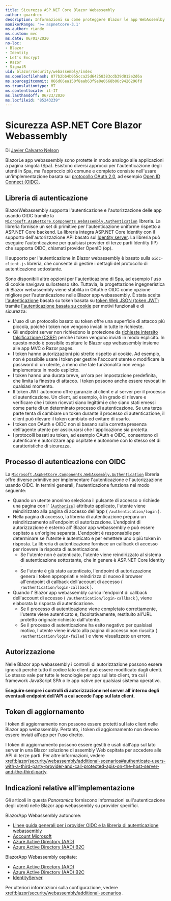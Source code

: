 ```yaml
---
title: Sicurezza ASP.NET Core Blazor Webassembly
author: guardrex
description: Informazioni su come proteggere Blazor le app WebAssemlby come applicazioni a pagina singola (Spa).
monikerRange: '>= aspnetcore-3.1'
ms.author: riande
ms.custom: mvc
ms.date: 06/01/2020
no-loc:
- Blazor
- Identity
- Let's Encrypt
- Razor
- SignalR
uid: blazor/security/webassembly/index
ms.openlocfilehash: 877b2bb4b055cca25d64258383cdb39d812e2d6a
ms.sourcegitcommit: 066d66ea150f8aab63f9e0e0668b06c9426296fd
ms.translationtype: MT
ms.contentlocale: it-IT
ms.lasthandoff: 06/23/2020
ms.locfileid: "85243239"
---
```

# <a name="secure-aspnet-core-blazor-webassembly"></a>Sicurezza ASP.NET Core Blazor Webassembly

Di [Javier Calvarro Nelson](https://github.com/javiercn)

BlazorLe app webassembly sono protette in modo analogo alle applicazioni a pagina singola (Spa). Esistono diversi approcci per l'autenticazione degli utenti in Spa, ma l'approccio più comune e completo consiste nell'usare un'implementazione basata sul [protocollo OAuth 2,0](https://oauth.net/), ad esempio [Open ID Connect (OIDC)](https://openid.net/connect/).

## <a name="authentication-library"></a>Libreria di autenticazione

BlazorWebassembly supporta l'autenticazione e l'autorizzazione delle app usando OIDC tramite la [`Microsoft.AspNetCore.Components.WebAssembly.Authentication`](https://www.nuget.org/packages/Microsoft.AspNetCore.Components.WebAssembly.Authentication/) libreria. La libreria fornisce un set di primitive per l'autenticazione uniforme rispetto a ASP.NET Core backend. La libreria integra ASP.NET Core Identity con il supporto dell'autorizzazione API basato sul [ Identity server](https://identityserver.io/). La libreria può eseguire l'autenticazione per qualsiasi provider di terze parti Identity (IP) che supporta OIDC, chiamati provider OpenID (op).

Il supporto per l'autenticazione in Blazor webassembly è basato sulla `oidc-client.js` libreria, che consente di gestire i dettagli del protocollo di autenticazione sottostante.

Sono disponibili altre opzioni per l'autenticazione di Spa, ad esempio l'uso di cookie navigava sullostesso sito. Tuttavia, la progettazione ingegneristica di Blazor webassembly viene stabilita in OAuth e OIDC come opzione migliore per l'autenticazione nelle Blazor app webassembly. È stata scelta [l'autenticazione](xref:security/anti-request-forgery#token-based-authentication) basata su token basata su [token Web JSON (token JWT)](https://self-issued.info/docs/draft-ietf-oauth-json-web-token.html) tramite [l'autenticazione basata su cookie](xref:security/anti-request-forgery#cookie-based-authentication) per motivi funzionali e di sicurezza:

* L'uso di un protocollo basato su token offre una superficie di attacco più piccola, poiché i token non vengono inviati in tutte le richieste.
* Gli endpoint server non richiedono la protezione da [richieste intersito falsificazione (CSRF)](xref:security/anti-request-forgery) perché i token vengono inviati in modo esplicito. In questo modo è possibile ospitare le Blazor app webassembly insieme alle app MVC o Razor pages.
* I token hanno autorizzazioni più strette rispetto ai cookie. Ad esempio, non è possibile usare i token per gestire l'account utente o modificare la password di un utente, a meno che tale funzionalità non venga implementata in modo esplicito.
* I token hanno una durata breve, un'ora per impostazione predefinita, che limita la finestra di attacco. I token possono anche essere revocati in qualsiasi momento.
* Il token JWT autonomo offre garanzie al client e al server per il processo di autenticazione. Un client, ad esempio, è in grado di rilevare e verificare che i token ricevuti siano legittimi e che siano stati emessi come parte di un determinato processo di autenticazione. Se una terza parte tenta di cambiare un token durante il processo di autenticazione, il client può rilevare il token cambiato ed evitare di usarlo.
* I token con OAuth e OIDC non si basano sulla corretta presenza dell'agente utente per assicurarsi che l'applicazione sia protetta.
* I protocolli basati su token, ad esempio OAuth e OIDC, consentono di autenticare e autorizzare app ospitate e autonome con lo stesso set di caratteristiche di sicurezza.

## <a name="authentication-process-with-oidc"></a>Processo di autenticazione con OIDC

La [`Microsoft.AspNetCore.Components.WebAssembly.Authentication`](https://www.nuget.org/packages/Microsoft.AspNetCore.Components.WebAssembly.Authentication/) libreria offre diverse primitive per implementare l'autenticazione e l'autorizzazione usando OIDC. In termini generali, l'autenticazione funziona nel modo seguente:

* Quando un utente anonimo seleziona il pulsante di accesso o richiede una pagina con l' [`[Authorize]`](xref:Microsoft.AspNetCore.Authorization.AuthorizeAttribute) attributo applicato, l'utente viene reindirizzato alla pagina di accesso dell'app ( `/authentication/login` ).
* Nella pagina di accesso, la libreria di autenticazione prepara un reindirizzamento all'endpoint di autorizzazione. L'endpoint di autorizzazione è esterno all' Blazor app webassembly e può essere ospitato a un'origine separata. L'endpoint è responsabile per determinare se l'utente è autenticato e per emettere uno o più token in risposta. La libreria di autenticazione fornisce un callback di accesso per ricevere la risposta di autenticazione.
  * Se l'utente non è autenticato, l'utente viene reindirizzato al sistema di autenticazione sottostante, che in genere è ASP.NET Core Identity .
  * Se l'utente è già stato autenticato, l'endpoint di autorizzazione genera i token appropriati e reindirizza di nuovo il browser all'endpoint di callback dell'account di accesso ( `/authentication/login-callback` ).
* Quando l' Blazor app webassembly carica l'endpoint di callback dell'account di accesso ( `/authentication/login-callback` ), viene elaborata la risposta di autenticazione.
  * Se il processo di autenticazione viene completato correttamente, l'utente viene autenticato e, facoltativamente, restituito all'URL protetto originale richiesto dall'utente.
  * Se il processo di autenticazione ha esito negativo per qualsiasi motivo, l'utente viene inviato alla pagina di accesso non riuscita ( `/authentication/login-failed` ) e viene visualizzato un errore.

## <a name="authorization"></a>Autorizzazione

Nelle Blazor app webassembly i controlli di autorizzazione possono essere ignorati perché tutto il codice lato client può essere modificato dagli utenti. Lo stesso vale per tutte le tecnologie per app sul lato client, tra cui i framework JavaScript SPA o le app native per qualsiasi sistema operativo.

**Eseguire sempre i controlli di autorizzazione nel server all'interno degli eventuali endpoint dell'API a cui accede l'app sul lato client.**

## <a name="refresh-tokens"></a>Token di aggiornamento

I token di aggiornamento non possono essere protetti sul lato client nelle Blazor app webassembly. Pertanto, i token di aggiornamento non devono essere inviati all'app per l'uso diretto.

I token di aggiornamento possono essere gestiti e usati dall'app sul lato server in una Blazor soluzione di assembly Web ospitata per accedere alle API di terze parti. Per altre informazioni, vedere <xref:blazor/security/webassembly/additional-scenarios#authenticate-users-with-a-third-party-provider-and-call-protected-apis-on-the-host-server-and-the-third-party>.

## <a name="implementation-guidance"></a>Indicazioni relative all'implementazione

Gli articoli in questa *Panoramica* forniscono informazioni sull'autenticazione degli utenti nelle Blazor app webassembly su provider specifici.

BlazorApp Webassembly autonome:

* [Linee guida generali per i provider OIDC e la libreria di autenticazione webassembly](xref:blazor/security/webassembly/standalone-with-authentication-library)
* [Account Microsoft](xref:blazor/security/webassembly/standalone-with-microsoft-accounts)
* [Azure Active Directory (AAD)](xref:blazor/security/webassembly/standalone-with-azure-active-directory)
* [Azure Active Directory (AAD) B2C](xref:blazor/security/webassembly/standalone-with-azure-active-directory-b2c)

BlazorApp Webassembly ospitate:

* [Azure Active Directory (AAD)](xref:blazor/security/webassembly/hosted-with-azure-active-directory)
* [Azure Active Directory (AAD) B2C](xref:blazor/security/webassembly/hosted-with-azure-active-directory-b2c)
* [IdentityServer](xref:blazor/security/webassembly/hosted-with-identity-server)

Per ulteriori informazioni sulla configurazione, vedere <xref:blazor/security/webassembly/additional-scenarios> .
